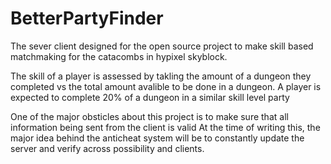 # BetterPartyFinder
The sever client designed for the open source project to make skill based matchmaking for the catacombs in hypixel skyblock.

The skill of a player is assessed by takling the amount of a dungeon they completed vs the total amount avalible to be done in a dungeon.
A player is expected to complete 20% of a dungeon in a similar skill level party

One of the major obsticles about this project is to make sure that all information being sent from the client is valid
At the time of writing this, the major idea behind the anticheat system will be to constantly update the server and verify across possibility and clients.
